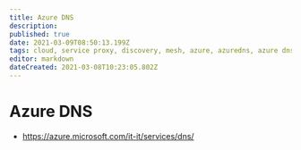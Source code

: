 ```yaml
---
title: Azure DNS
description: 
published: true
date: 2021-03-09T08:50:13.199Z
tags: cloud, service proxy, discovery, mesh, azure, azuredns, azure dns
editor: markdown
dateCreated: 2021-03-08T10:23:05.802Z
---
```


# Azure DNS
- https://azure.microsoft.com/it-it/services/dns/	